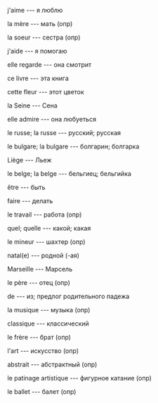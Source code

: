 j'aime --- я люблю



la mère --- мать (опр)



la soeur --- сестра (опр)



j'aide --- я помогаю



elle regarde --- она смотрит



ce livre --- эта книга



cette fleur --- этот цветок



la Seine --- Сена



elle admire --- она любуеться



le russe; la russe --- русский; русская



le bulgare; la bulgare --- болгарин; болгарка



Liège --- Льеж



le belge; la belge --- бельгиец; бельгийка



être --- быть



faire --- делать



le travail --- работа (опр)



quel; quelle --- какой; какая



le mineur --- шахтер (опр)



natal(e) --- родной (-ая)



Marseille --- Марсель



le père --- отец (опр)



de --- из; предлог родительного падежа



la musique --- музыка (опр)



classique --- классический



le frère --- брат (опр)



l'art --- искусство (опр)



abstrait --- абстрактный (опр)



le patinage artistique --- фигурное катание (опр)



le ballet --- балет (опр)